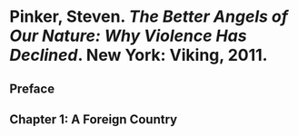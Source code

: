 Pinker, Steven. *The Better Angels of Our Nature: Why Violence Has Declined*. New York: Viking, 2011.
==

Preface
--

Chapter 1: A Foreign Country
--

